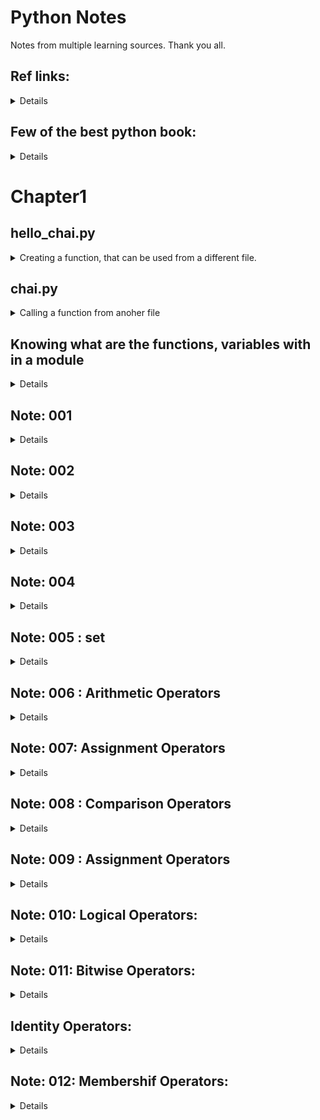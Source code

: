 # Python Notes

Notes from multiple learning sources. Thank you all.

## Ref links:

<details>

- [Chai aur python](https://github.com/hiteshchoudhary/chai-aur-python)
- [Google IT Automation with Python Certificate](https://www.youtube.com/watch?v=UYU_ki7likk&list=PLTZYG7bZ1u6oJu7Imgx8FTOjyDNwesrm5&index=1)
  
</details>

<!-- comment in markdown. -->


<!-- -------------------------------------------------------------------------------------------------------------------------- -->
<!-- -------------------------------------------------------------------------------------------------------------------------- -->


## Few of the best python book:

<details>

- Python Crash Course [ref youtube link](https://www.youtube.com/watch?v=MqywbqLmjp4)
- Python Programming By John Zelle
- Algorithms Illuminated - Path1: The Basics - By Tim Roughgarden (Not in python, but fir Algo.
- Python Tools for Scientiest.
- Effective Panda
  
</details>



<!-- -------------------------------------------------------------------------------------------------------------------------- -->
<!-- -------------------------------------------------------------------------------------------------------------------------- -->



# Chapter1


## hello_chai.py
<details>
  <summary>
    Creating a function, that can be used from a different file.
  </summary>

  ```
print("chai aur python")

def chai(n):
    print(n)

chai("lemon tea")

chai_one = "lemon tea"
chai_two = "ginger tea"
chai_three = "masala chai"
  ```
</details>

## chai.py

<details>
  <summary>
    Calling a function from anoher file
  </summary>
  
  ```
from hello_chai import chai

chai("ginger tea")

# this is comment
  ```
</details>

<!-- -------------------------------------------------------------------------------------------------------------------------- -->
<!-- -------------------------------------------------------------------------------------------------------------------------- -->


## Knowing what are the functions, variables  with in a module

<details>

* import myModule
* dir(myModule)

* you can also use as `from myModule import aGivenFunction`
  
</details>


<!-- -------------------------------------------------------------------------------------------------------------------------- -->
<!-- -------------------------------------------------------------------------------------------------------------------------- -->



## Note: 001

<details>
  
```
print("Hello"+"Python") # output: HelloPython (No space when we use +)
print("Hello", "Python") #Output: Hello Python (When we use , it add a space in between these two string.)
```

</details>


<!-- -------------------------------------------------------------------------------------------------------------------------- -->
<!-- -------------------------------------------------------------------------------------------------------------------------- -->



## Note: 002

<details>
  
  ```
print("My age is" , 36) # This will work. As we are not doing any concanitation. ( So, good to use , ) 

print("My age is " + 36)  # This will give you error: "TypeError: must be str, not int"  # + expect both to be string.
```

```
Using + works for combining two strings — it concatenates them. It also works for two numbers — it adds the numbers together.

But, it can't join a string and a number.
```

- This both will work. In comma, we don't need to add space.
- In the second one we are using +, but giveing a space at the end of is, and using "27" as string.
```
print("My age is" , 27)
print("My age is " + "27")
```

```
print("Our combined age is 27" + "32") # output: Our combined age is 2732
```
![Python Concatenation example!](/images/0001_python_image.png "Python Concatenation example")

</details>


<!-- -------------------------------------------------------------------------------------------------------------------------- -->
<!-- -------------------------------------------------------------------------------------------------------------------------- -->



## Note: 003

<details>

```
seconds = 14926

hours = seconds//3600

minutes = (seconds - hours * 3600)//60

final_seconds = seconds%60

print(str(seconds) , "seconds is the same as")
print(str(hours) , "hours," , minutes  , "minutes, and" , final_seconds , "seconds")

```


```
seconds = 14926

hours = seconds // 3600

leftover_seconds = seconds % 3600

minutes = leftover_seconds // 60

final_seconds = leftover_seconds % 60

print(str(seconds) , "seconds is the same as")
print(str(hours) , "hours," , minutes  , "minutes, and" , final_seconds , "seconds")

```

  
</details>




<!-- -------------------------------------------------------------------------------------------------------------------------- -->
<!-- -------------------------------------------------------------------------------------------------------------------------- -->




## Note: 004

<details>

### Naming convention

- Class names start with an Uppercase
- Other identifiers start with lowercase
- starting with single _ : private identifier
- starting with double __ : strongly private
- start and end with double __ : language defined special name.


  
</details>



<!-- -------------------------------------------------------------------------------------------------------------------------- -->
<!-- -------------------------------------------------------------------------------------------------------------------------- -->


## Note: 005 : set

<details>

Example of set: 
set_a = {1,2,3}
print(set_a) # output: {1,2,3}

set_b = {1,2,2,4}
print(set_b) # output: {1,2,4}


  
</details>




<!-- -------------------------------------------------------------------------------------------------------------------------- -->
<!-- -------------------------------------------------------------------------------------------------------------------------- -->


## Note: 006 : Arithmetic Operators

<details>

  - Addition: a + b
  - Subtraction: a - b
  - Multiplication: a * b
  - Division: a / b 
  - Modulus: a % b
  - Exponent: a ** b
  - Floor Division: a // b


</details>






<!-- -------------------------------------------------------------------------------------------------------------------------- -->
<!-- -------------------------------------------------------------------------------------------------------------------------- -->


## Note: 007: Assignment Operators

<details>
  
![Python Assignment example!](/images/0002_python_image.png "Python Assignemnt example")
  
</details>



<!-- -------------------------------------------------------------------------------------------------------------------------- -->
<!-- -------------------------------------------------------------------------------------------------------------------------- -->



## Note: 008 : Comparison Operators

<details>

  - Equal to: a == b
  - Not Equal to: a != b
  - Greater than: a > b
  - Less than: a < b
  - Greater than equal to: a >= b
  - Less Than Equal to: a <= b

</details>






<!-- -------------------------------------------------------------------------------------------------------------------------- -->
<!-- -------------------------------------------------------------------------------------------------------------------------- -->


## Note: 009 : Assignment Operators

<details>

  - Assigns value from right to left: a = b
  - a += b ( a = a + b )
  - a -= b
  - a *= b
  - a /= b
  - a ** = b
  - a //= b

</details>




<!-- -------------------------------------------------------------------------------------------------------------------------- -->
<!-- -------------------------------------------------------------------------------------------------------------------------- -->


## Note: 010: Logical Operators:

<details>

- a and b
- a or b
- not a

</details>



<!-- -------------------------------------------------------------------------------------------------------------------------- -->
<!-- -------------------------------------------------------------------------------------------------------------------------- -->

## Note: 011: Bitwise Operators:

<details>

- Binary AND: a & b
- Binary OR: a | b
- Bianry XOR: a ^ b
- Binary NOT: a ~ b
- Binary left shift: a <<
- Binary Right Shift: a >> b

</details>



<!-- -------------------------------------------------------------------------------------------------------------------------- -->
<!-- -------------------------------------------------------------------------------------------------------------------------- -->

## Identity Operators:

<details>

- is: Evaluates to TRUE, if the variables on either side of the operator points to the same objects and FALSE otherwise.
- is not:



![Identity Operators](/images/0003_python_image.png "Identity Operators")


  
</details>


<!-- -------------------------------------------------------------------------------------------------------------------------- -->
<!-- -------------------------------------------------------------------------------------------------------------------------- -->

## Note: 012: Membershif Operators:

<details>
  
![Membershif Operators](/images/0004_python_image.png "Membershif Operators")
  
</details>








